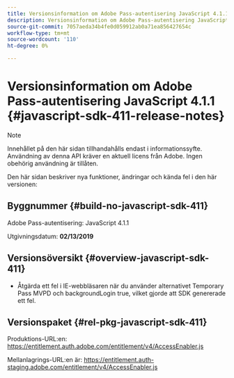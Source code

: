 ```yaml
---
title: Versionsinformation om Adobe Pass-autentisering JavaScript 4.1.1
description: Versionsinformation om Adobe Pass-autentisering JavaScript 4.1.1
source-git-commit: 7057aeda34b4fe0d059912ab0a71ea856427654c
workflow-type: tm+mt
source-wordcount: '110'
ht-degree: 0%

---
```


# Versionsinformation om Adobe Pass-autentisering JavaScript 4.1.1 {#javascript-sdk-411-release-notes}

>[!NOTE]
>
>Innehållet på den här sidan tillhandahålls endast i informationssyfte. Användning av denna API kräver en aktuell licens från Adobe. Ingen obehörig användning är tillåten.

Den här sidan beskriver nya funktioner, ändringar och kända fel i den här versionen:

## Byggnummer {#build-no-javascript-sdk-411}

Adobe Pass-autentisering: JavaScript 4.1.1

Utgivningsdatum: **02/13/2019**


## Versionsöversikt {#overview-javascript-sdk-411}

* Åtgärda ett fel i IE-webbläsaren när du använder alternativet Temporary Pass MVPD och backgroundLogin true, vilket gjorde att SDK genererade ett fel.


## Versionspaket {#rel-pkg-javascript-sdk-411}

Produktions-URL:en: https://entitlement.auth.adobe.com/entitlement/v4/AccessEnabler.js

Mellanlagrings-URL:en är: https://entitlement.auth-staging.adobe.com/entitlement/v4/AccessEnabler.js
